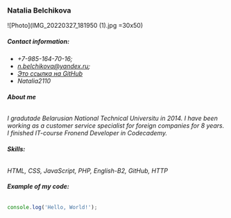 
### Natalia Belchikova
![Photo](IMG_20220327_181950 (1).jpg =30x50)
##### Contact information:
* *+7-985-164-70-16;*
* *n.belchikova@yandex.ru;*
* *[Это ссылка на GitHub](https://github.com/nbelchikova)*
* *Natalia2110*
###### **About me**
*I gradutade Belarusian National Technical Universitu in 2014. I have been working as a customer service specialist for foreign companies for 8 years. I finished IT-course Fronend Developer in Codecademy.*
###### **Skills:**
*HTML, CSS, JavaScript, PHP, English-B2, GitHub, HTTP*
###### **Example of my code:**
```javascript
console.log('Hello, World!');
```



